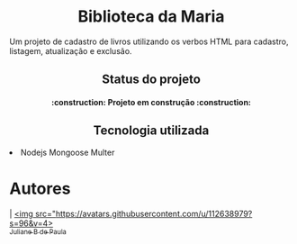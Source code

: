 <h1 align="center"> Biblioteca da Maria </h1>
<p>Um projeto de cadastro de livros utilizando os verbos HTML para cadastro, listagem, atualização e exclusão.</p>

<h2 align="center"> Status do projeto </h2>
<h4 align="center"> 
    :construction:  Projeto em construção  :construction:
</h4>

<h2 align="center"> Tecnologia utilizada </h2>
<li>Nodejs 
Mongoose
Multer</li>

# Autores

| [<img src="https://avatars.githubusercontent.com/u/112638979?s=96&v=4><br><sub>Juliane B de Paula</sub>](https://github.com/JulianedePaula)

